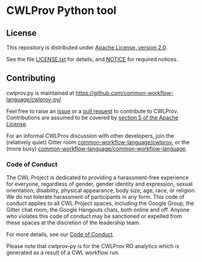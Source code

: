 # CWLProv Python tool



## License

This repository is distributed under [Apache License, version 2.0](https://www.apache.org/licenses/LICENSE-2.0).

See the file [LICENSE.txt](LICENSE.txt) for details, and [NOTICE](NOTICE) for required notices.


## Contributing

cwlprov.py is maintained at https://github.com/common-workflow-language/cwlprov-py/

Feel free to raise an
[issue](https://github.com/common-workflow-language/cwlprov-py/issues) or a
[pull request](https://github.com/common-workflow-language/cwlprov-py/pulls) to
contribute to CWLProv. Contributions are assumed to be covered by 
[section 5 of the Apache License](https://www.apache.org/licenses/LICENSE-2.0#contributions).

For an informal CWLProv discussion with other developers, join the (relatively
quiet) Gitter room
[common-workflow-language/cwlprov](https://gitter.im/common-workflow-language/cwlprov),
or the (more busy)
[common-workflow-language/common-workflow-language](https://gitter.im/common-workflow-language/common-workflow-language).


### Code of Conduct

The CWL Project is dedicated to providing a harassment-free experience for
everyone, regardless of gender, gender identity and expression, sexual
orientation, disability, physical appearance, body size, age, race, or
religion. We do not tolerate harassment of participants in any form. This code
of conduct applies to all CWL Project spaces, including the Google Group, the
Gitter chat room, the Google Hangouts chats, both online and off. Anyone who
violates this code of conduct may be sanctioned or expelled from these spaces
at the discretion of the leadership team.

For more details, see our 
[Code of Conduct](https://github.com/common-workflow-language/common-workflow-language/blob/master/CODE_OF_CONDUCT.md).

Please note that cwlprov-py is for the CWLProv RO analytics which is generated as a result
of a CWL workflow run. 

